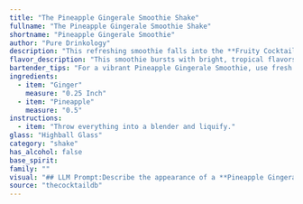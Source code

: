 ```yaml
---
title: "The Pineapple Gingerale Smoothie Shake"
fullname: "The Pineapple Gingerale Smoothie Shake"
shortname: "Pineapple Gingerale Smoothie"
author: "Pure Drinkology"
description: "This refreshing smoothie falls into the **Fruity Cocktail** family, drawing inspiration from the long tradition of fruit-based drinks. While its exact origin is unknown, it likely emerged from the modern fusion of tropical flavors and the growing popularity of smoothies. "
flavor_description: "This smoothie bursts with bright, tropical flavors.  The sweet, juicy pineapple is perfectly balanced by the spicy kick of fresh ginger.  The result is a refreshing and invigorating drink with a delightful zing that will wake up your taste buds.  It's a perfect combination of sweet and spicy, with a smooth, creamy texture that's both satisfying and healthy. "
bartender_tips: "For a vibrant Pineapple Gingerale Smoothie, use fresh ginger for maximum flavor.  Grate it finely for a subtle heat, or chop it for a more potent kick.  Don't over-blend the pineapple - you want chunks for texture!  Finally, adjust the gingerale to your desired sweetness and fizz level. "
ingredients:
  - item: "Ginger"
    measure: "0.25 Inch"
  - item: "Pineapple"
    measure: "0.5"
instructions:
  - item: "Throw everything into a blender and liquify."
glass: "Highball Glass"
category: "shake"
has_alcohol: false
base_spirit:
family: ""
visual: "## LLM Prompt:Describe the appearance of a **Pineapple Gingerale Smoothie**.  Consider these details:* **Color:** What shades of yellow, orange, and possibly even a hint of white are present? Is it a vibrant, opaque color or more translucent?* **Texture:** Is it smooth and creamy, with a frothy top? Are there any visible chunks of pineapple or ginger? * **Presentation:** Is it served in a tall glass with a straw, a short glass with a rim of sugar, or perhaps a mason jar?  Are there any garnishes, like a pineapple wedge or a sprig of mint?* **Overall Impression:** What kind of feeling does the visual appearance evoke? Is it refreshing, tropical, or invigorating? Please provide a detailed and evocative description of the Pineapple Gingerale Smoothie, capturing its visual appeal. "
source: "thecocktaildb"
---
```


